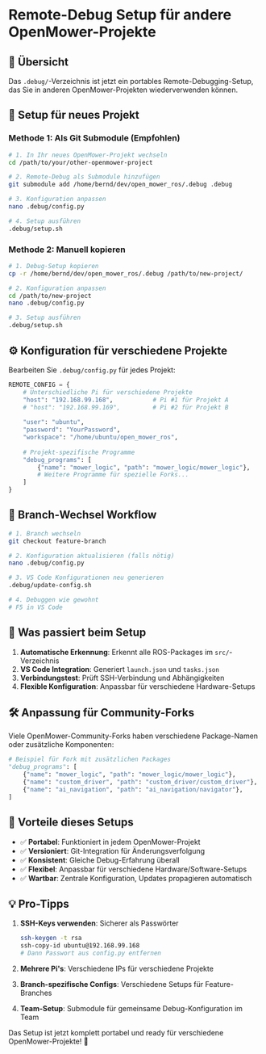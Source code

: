 # Remote-Debug Setup für andere OpenMower-Projekte

## 🎯 Übersicht

Das `.debug/`-Verzeichnis ist jetzt ein portables Remote-Debugging-Setup, das Sie in anderen OpenMower-Projekten wiederverwenden können.

## 🚀 Setup für neues Projekt

### Methode 1: Als Git Submodule (Empfohlen)

```bash
# 1. In Ihr neues OpenMower-Projekt wechseln
cd /path/to/your/other-openmower-project

# 2. Remote-Debug als Submodule hinzufügen
git submodule add /home/bernd/dev/open_mower_ros/.debug .debug

# 3. Konfiguration anpassen
nano .debug/config.py

# 4. Setup ausführen
.debug/setup.sh
```

### Methode 2: Manuell kopieren

```bash
# 1. Debug-Setup kopieren
cp -r /home/bernd/dev/open_mower_ros/.debug /path/to/new-project/

# 2. Konfiguration anpassen
cd /path/to/new-project
nano .debug/config.py

# 3. Setup ausführen
.debug/setup.sh
```

## ⚙️ Konfiguration für verschiedene Projekte

Bearbeiten Sie `.debug/config.py` für jedes Projekt:

```python
REMOTE_CONFIG = {
    # Unterschiedliche Pi für verschiedene Projekte
    "host": "192.168.99.168",           # Pi #1 für Projekt A
    # "host": "192.168.99.169",         # Pi #2 für Projekt B
    
    "user": "ubuntu",
    "password": "YourPassword",
    "workspace": "/home/ubuntu/open_mower_ros",
    
    # Projekt-spezifische Programme
    "debug_programs": [
        {"name": "mower_logic", "path": "mower_logic/mower_logic"},
        # Weitere Programme für spezielle Forks...
    ]
}
```

## 🔄 Branch-Wechsel Workflow

```bash
# 1. Branch wechseln
git checkout feature-branch

# 2. Konfiguration aktualisieren (falls nötig)
nano .debug/config.py

# 3. VS Code Konfigurationen neu generieren
.debug/update-config.sh

# 4. Debuggen wie gewohnt
# F5 in VS Code
```

## 📁 Was passiert beim Setup

1. **Automatische Erkennung**: Erkennt alle ROS-Packages im `src/`-Verzeichnis
2. **VS Code Integration**: Generiert `launch.json` und `tasks.json`
3. **Verbindungstest**: Prüft SSH-Verbindung und Abhängigkeiten
4. **Flexible Konfiguration**: Anpassbar für verschiedene Hardware-Setups

## 🛠️ Anpassung für Community-Forks

Viele OpenMower-Community-Forks haben verschiedene Package-Namen oder zusätzliche Komponenten:

```python
# Beispiel für Fork mit zusätzlichen Packages
"debug_programs": [
    {"name": "mower_logic", "path": "mower_logic/mower_logic"},
    {"name": "custom_driver", "path": "custom_driver/custom_driver"},
    {"name": "ai_navigation", "path": "ai_navigation/navigator"},
]
```

## 🎯 Vorteile dieses Setups

- ✅ **Portabel**: Funktioniert in jedem OpenMower-Projekt
- ✅ **Versioniert**: Git-Integration für Änderungsverfolgung
- ✅ **Konsistent**: Gleiche Debug-Erfahrung überall
- ✅ **Flexibel**: Anpassbar für verschiedene Hardware/Software-Setups
- ✅ **Wartbar**: Zentrale Konfiguration, Updates propagieren automatisch

## 💡 Pro-Tipps

1. **SSH-Keys verwenden**: Sicherer als Passwörter
   ```bash
   ssh-keygen -t rsa
   ssh-copy-id ubuntu@192.168.99.168
   # Dann Passwort aus config.py entfernen
   ```

2. **Mehrere Pi's**: Verschiedene IPs für verschiedene Projekte
3. **Branch-spezifische Configs**: Verschiedene Setups für Feature-Branches
4. **Team-Setup**: Submodule für gemeinsame Debug-Konfiguration im Team

Das Setup ist jetzt komplett portabel und ready für verschiedene OpenMower-Projekte! 🎉

